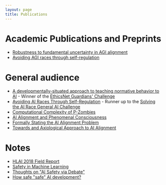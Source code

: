 ```yaml
---
layout: page
title: Publications
---
```


# Academic Publications and Preprints

- [Robustness to fundamental uncertainty in AGI alignment](https://arxiv.org/abs/1807.09836)
- [Avoiding AGI races through self-regulation](https://www.preprints.org/manuscript/201810.0030/v2)

# General audience

- [A developmentally-situated approach to teaching normative behavior to AI](https://www.lesswrong.com/posts/uEAvtbtEBdsQJMdh8/a-developmentally-situated-approach-to-teaching-normative) - Winner of the [EthicsNet Guardians' Challenge](https://www.herox.com/EthicsNet/community)
- [Avoiding AI Races Through Self-Regulation](https://mapandterritory.org/avoiding-ai-races-through-self-regulation-1b815fca6b06) - Runner up to the [Solving the AI Race General AI Challenge](https://medium.com/goodai-news/solving-the-ai-race-finalists-15-000-of-prizes-5f57d1f6a45f)
- [Computational Complexity of P-Zombies](https://mapandterritory.org/computational-complexity-of-p-zombies-fc56909af96f)
- [AI Alignment and Phenomenal Consciousness](https://mapandterritory.org/ai-alignment-and-phenomenal-consciousness-2ca23de6aebd)
- [Formally Stating the AI Alignment Problem](https://mapandterritory.org/formally-stating-the-ai-alignment-problem-fe7a6e3e5991)
- [Towards and Axiological Approach to AI Alignment](https://mapandterritory.org/towards-an-axiological-approach-to-ai-alignment-4993d044d1b8)

# Notes

- [HLAI 2018 Field Report](https://www.lesswrong.com/posts/axsizR4vEX8qtuLpR/hlai-2018-field-report)
- [Safety in Machine Learning](https://www.lesswrong.com/posts/3iP8P57mNpHBFfYkd/safety-in-machine-learning)
- [Thoughts on "AI Safety via Debate"](https://www.lesswrong.com/posts/WRy6KNnxwQHc5Ktjc/thoughts-on-ai-safety-via-debate)
- [How safe "safe" AI development?](https://www.lesswrong.com/posts/JDZsoykx3KBp8ptEi/how-safe-safe-ai-development)
